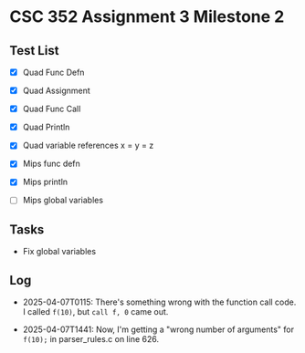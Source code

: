# CSC 352 Assignment 3 Milestone 2

## Test List

- [x] Quad Func Defn

- [x] Quad Assignment

- [x] Quad Func Call

- [x] Quad Println

- [x] Quad variable references x = y = z

- [x] Mips func defn

- [x] Mips println

- [ ] Mips global variables

## Tasks

- Fix global variables

## Log

- 2025-04-07T0115: There's something wrong with the function call code. I called
  `f(10)`, but `call f, 0` came out.

- 2025-04-07T1441: Now, I'm getting a "wrong number of arguments" for `f(10);`
  in parser_rules.c on line 626.
